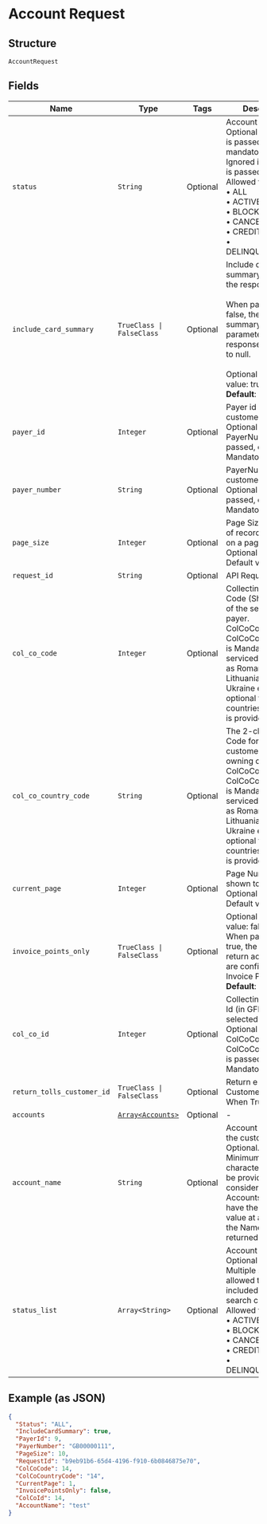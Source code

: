 
# Account Request

## Structure

`AccountRequest`

## Fields

| Name | Type | Tags | Description |
|  --- | --- | --- | --- |
| `status` | `String` | Optional | Account Status.<br>Optional if StatusList is passed, else mandatory.<br>Ignored if StatusList is passed.<br>Allowed values:<br>•	ALL<br>•	ACTIVE<br>•	BLOCKED<br>•	CANCELLED<br>•	CREDITLOCK<br>•	DELINQUENCYLOCK |
| `include_card_summary` | `TrueClass \| FalseClass` | Optional | Include card summary details in the response.<br><br>When passed as false, the card summary related parameters on response will be set to null.<br><br>Optional – default value: true.<br>**Default**: `true` |
| `payer_id` | `Integer` | Optional | Payer id of the customer.<br>Optional if PayerNumber is passed, else Mandatory. |
| `payer_number` | `String` | Optional | PayerNumber of the customer.<br>Optional if PayerId is passed, else Mandatory. |
| `page_size` | `Integer` | Optional | Page Size – Number of records to show on a page.<br>Optional<br>Default value 50 |
| `request_id` | `String` | Optional | API Request Id |
| `col_co_code` | `Integer` | Optional | Collecting Company Code (Shell Code) of the selected payer.<br>ColCoCode or ColCoCountryCode  is Mandatory for serviced OUs such as Romania, Latvia, Lithuania, Estonia, Ukraine etc. It is optional for other countries if ColCoID is provided. |
| `col_co_country_code` | `String` | Optional | The 2-character ISO Code for the customer and card owning country.<br>ColCoCode or ColCoCountryCode  is Mandatory for serviced OUs such as Romania, Latvia, Lithuania, Estonia, Ukraine etc. It is optional for other countries if ColCoID is provided. |
| `current_page` | `Integer` | Optional | Page Number (as shown to the users)<br>Optional<br>Default value 1 |
| `invoice_points_only` | `TrueClass \| FalseClass` | Optional | Optional – default value: false.<br>When passed as true, the API will return accounts that are configured as Invoice Point only.<br>**Default**: `false` |
| `col_co_id` | `Integer` | Optional | Collecting Company Id (in GFN) of the selected payer.<br>Optional if ColCoCode or ColCoCountryCode  is passed else Mandatory. |
| `return_tolls_customer_id` | `TrueClass \| FalseClass` | Optional | Return e-Toll Customer details When True. |
| `accounts` | [`Array<Accounts>`](../../doc/models/accounts.md) | Optional | - |
| `account_name` | `String` | Optional | Account Name of the customer.<br>Optional.<br>Minimum of 4 characters should be provided else not considered.<br>Accounts those have the entered value at any part of the Name will be returned. |
| `status_list` | `Array<String>` | Optional | Account Statuses.<br>Optional<br>Multiple statuses are allowed to be included in the search criteria.<br>Allowed values:<br>•	ACTIVE<br>•	BLOCKED<br>•	CANCELLED<br>•	CREDITLOCK<br>•	DELINQUENCYLOCK |

## Example (as JSON)

```json
{
  "Status": "ALL",
  "IncludeCardSummary": true,
  "PayerId": 9,
  "PayerNumber": "GB00000111",
  "PageSize": 10,
  "RequestId": "b9eb91b6-65d4-4196-f910-6b0846875e70",
  "ColCoCode": 14,
  "ColCoCountryCode": "14",
  "CurrentPage": 1,
  "InvoicePointsOnly": false,
  "ColCoId": 14,
  "AccountName": "test"
}
```


